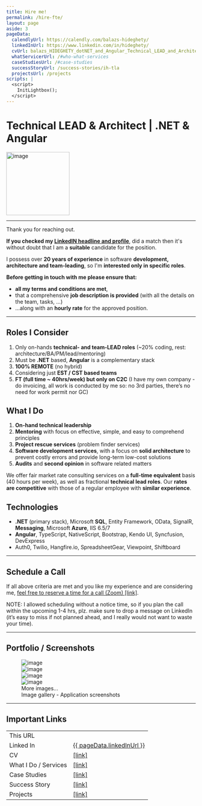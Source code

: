 ```yaml
---
title: Hire me!
permalink: /hire-fte/
layout: page
aside: 3
pageData:
  calendlyUrl: https://calendly.com/balazs-hideghety/
  linkedInUrl: https://www.linkedin.com/in/hideghety/
  cvUrl: balazs_HIDEGHETY_dotNET_and_Angular_Technical_LEAD_and_Architect_CV.pdf
  whatServicerUrl: /#who-what-services
  caseStudiesUrl: /#case-studies
  successStoryUrl: /success-stories/ih-tla
  projectsUrl: /projects
scripts: |
  <script>
    InitLightbox();
  </script>
---
```


# Technical LEAD & Architect | .NET & Angular
<img class="skip-float-end" style="height: 12em;" src="{{ page | absoluteImageUrl('./business card.png') | url }}" alt="image" />

- - - 



Thank you for reaching out.

**If you checked my <a href="{{ pageData.linkedInUrl }}" target="_blank">LinkedIN headline and profile</a>**, did a match then it's without doubt that I am a **suitable** candidate for the position.

I possess over **20 years of experience** in software **development, architecture and team-leading**, so I'm **interested only in specific roles**.

**Before getting in touch with me please ensure that:**
- **all my terms and conditions are met**,
- that a comprehensive **job description is provided** (with all the details on the team, tasks, ...)
- ...along with an **hourly rate** for the approved position.

- - -

## Roles I Consider
1. Only on-hands **technical- and team-LEAD roles** (~20% coding, rest: architecture/BA/PM/lead/mentoring)
2. Must be **.NET** based, **Angular** is a complementary stack
3. **100% REMOTE** (no hybrid)
4. Considering just **EST / CST based teams**
5. **FT (full time ~ 40hrs/week) but only on C2C** (I have my own company - do invoicing, all work is conducted by me so: no 3rd parties, there’s no need for work permit nor GC)

## What I Do
1. **On-hand technical leadership**
1. **Mentoring** with focus on effective, simple, and easy to comprehend principles
1. **Project rescue services** (problem finder services)
1. **Software development services**, with a focus on **solid architecture** to prevent costly errors and provide long-term low-cost solutions
1. **Audits** and **second opinion** in software related matters

We offer fair market rate consulting services on a **full-time equivalent** basis (40 hours per week), as well as fractional **technical lead roles**. Our **rates are competitive** with those of a regular employee with **similar experience**.

## Technologies
- **.NET** (primary stack), Microsoft **SQL**, Entity Framework, OData, SignalR, **Messaging**, Microsoft **Azure**, IIS 6.5/7
- **Angular**, TypeScript, NativeScript, Bootstrap, Kendo UI, Syncfusion, DevExpress
- Auth0, Twilio, Hangfire.io, SpreadsheetGear, Viewpoint, Shiftboard

- - -

## Schedule a Call

If all above criteria are met and you like my experience and are considering me, <a class="fw-bold" href="{{ pageData.calendlyUrl }}" target="_blank">feel free to reserve a time for a call (Zoom) [link]</a>.

<p class="small text-muted">
    <span class="fw-bold">NOTE:</span> I allowed scheduling without a notice time, so <span class="fw-bold">if you plan the call within the upcoming 1-4 hrs, plz. make sure to drop a message on LinkedIn</span> (it’s easy to miss if not planned ahead, and I really would not want to waste your time).
</p>

- - -

## Portfolio / Screenshots

<figure class="figure w-100">
    <div class="image-grid image-grid-2" style="grid-auto-rows: 20vh;">
        <div>
           <img class="img-thumbnail" src="{{ page | absoluteImageUrl('./IH - HomeTest.jpg') | url }}" alt="image" />            
           <a class="stretched-link glightbox" href="{{ page | absoluteImageUrl('./IH - HomeTest.jpg') | url }}" data-gallery="gallery-A"></a>
        </div>
        <div>
            <img class="img-thumbnail" src="{{ page | absoluteImageUrl('./IH - TLA a.jpg') | url }}" alt="image" />
            <a class="stretched-link glightbox" href="{{ page | absoluteImageUrl('./IH - TLA a.jpg') | url }}" data-gallery="gallery-A"></a>
        </div>
        <a class="d-none glightbox" href="{{ page | absoluteImageUrl('./IH - TLA b.jpg') | url }}" data-gallery="gallery-A"></a>
        <div>
            <img class="img-thumbnail" src="{{ page | absoluteImageUrl('./TA.jpg') | url }}" alt="image" />
            <a class="stretched-link glightbox" href="{{ page | absoluteImageUrl('./TA.jpg') | url }}" data-gallery="gallery-A"></a>
        </div>
        <div>
            <img class="img-thumbnail" src="{{ page | absoluteImageUrl('./UPS.jpg') | url }}" alt="image" />
            <div class="img-overlay">
                More images...
            </div>
            <a class="stretched-link glightbox" href="{{ page | absoluteImageUrl('./UPS.jpg') | url }}" data-gallery="gallery-A"></a>
        </div>
        <a class="d-none glightbox" href="{{ page | absoluteImageUrl('./XX TLA DevOps CI-CD start.png') | url }}" data-gallery="gallery-A"></a>
        <a class="d-none glightbox" href="{{ page | absoluteImageUrl('./XX TLA DevOps CI-CD.png') | url }}" data-gallery="gallery-A"></a>
    </div>
    <figcaption class="figure-caption text-center">Image gallery - Application screenshots</figcaption>
</figure>

- - -

## Important Links
<table class="table table-sm table-stripe">
    <tr>
        <td><i class="fa-solid fa-anchor fa-fw me-2"></i>This URL</td>
        <td><a id="this-anchor" href target="_blank"></a></td>
    </tr>
    <tr>
        <td><i class="fa-brands fa-linkedin fa-fw me-2"></i>Linked In</td>
        <td><a href="{{ pageData.linkedInUrl }}" target="_blank">{{ pageData.linkedInUrl }}</a></td>
    </tr>
    <tr>
        <td><i class="fa-regular fa-file-lines fa-fw me-2"></i>CV</td>
        <td><a class="anchor-patch" href="{{ pageData.cvUrl | url }}" target="_blank">[link]</a></td>
    </tr>
    <tr>
        <td><i class="fa-solid fa-gears fa-fw me-2"></i>What I Do / Services</td>
        <td><a class="anchor-patch" href="{{ pageData.whatServicerUrl | url }}" target="_blank">[link]</a></td>
    </tr>
    <tr>
        <td><i class="fa-solid fa-book fa-fw me-2"></i>Case Studies</td>
        <td><a class="anchor-patch" href="{{ pageData.caseStudiesUrl | url }}" target="_blank">[link]</a></td>
    </tr>
    <tr>
        <td><i class="fa-regular fa-circle-check fa-fw me-2"></i>Success Story</td>
        <td><a class="anchor-patch" href="{{ pageData.successStoryUrl | url }}" target="_blank">[link]</a></td>
    </tr>
    <tr>
        <td><i class="fa-solid fa-building-shield fa-fw me-2"></i>Projects</td>
        <td><a class="anchor-patch" href="{{ pageData.projectsUrl | url }}" target="_blank">[link]</a></td>
    </tr>
</table>
<script>
    const locationOrigin = window.location.origin;
    document.querySelector("#this-anchor").innerText = window.location.href;
    document.querySelectorAll(".anchor-patch").forEach(a => a.innerText = a.href);
</script>
